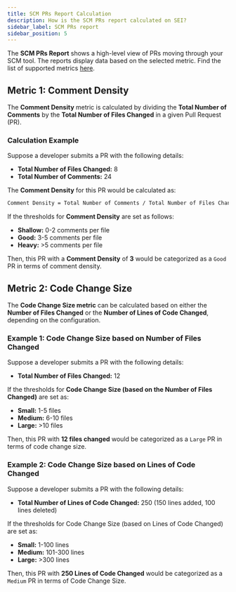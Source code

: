 ```yaml
---
title: SCM PRs Report Calculation
description: How is the SCM PRs report calculated on SEI?
sidebar_label: SCM PRs report
sidebar_position: 5
---
```


The **SCM PRs Report** shows a high-level view of PRs moving through your SCM tool. The reports display data based on the selected metric. Find the list of supported metrics [here](/docs/software-engineering-insights/sei-metrics-and-reports/velocity-metrics-reports/scm-reports#scm-prs-report).

## Metric 1: Comment Density

The **Comment Density** metric is calculated by dividing the **Total Number of Comments** by the **Total Number of Files Changed** in a given Pull Request (PR).

### Calculation Example

Suppose a developer submits a PR with the following details:

* **Total Number of Files Changed:** 8
* **Total Number of Comments:** 24

The **Comment Density** for this PR would be calculated as:

```bash
Comment Density = Total Number of Comments / Total Number of Files Changed = 24 / 8 = 3
```

If the thresholds for **Comment Density** are set as follows:

* **Shallow:** 0-2 comments per file
* **Good:** 3-5 comments per file
* **Heavy:** >5 comments per file

Then, this PR with a **Comment Density** of **3** would be categorized as a `Good` PR in terms of comment density.

## Metric 2: Code Change Size

The **Code Change Size metric** can be calculated based on either the **Number of Files Changed** or the **Number of Lines of Code Changed**, depending on the configuration.

### Example 1: Code Change Size based on Number of Files Changed

Suppose a developer submits a PR with the following details:

* **Total Number of Files Changed:** 12

If the thresholds for **Code Change Size (based on the Number of Files Changed)** are set as:

* **Small:** 1-5 files
* **Medium:** 6-10 files
* **Large:** >10 files

Then, this PR with **12 files changed** would be categorized as a `Large` PR in terms of code change size.

### Example 2: Code Change Size based on Lines of Code Changed

Suppose a developer submits a PR with the following details:

* **Total Number of Lines of Code Changed:** 250 (150 lines added, 100 lines deleted)

If the thresholds for Code Change Size (based on Lines of Code Changed) are set as:

* **Small:** 1-100 lines
* **Medium:** 101-300 lines
* **Large:** >300 lines

Then, this PR with **250 Lines of Code Changed** would be categorized as a `Medium` PR in terms of Code Change Size.